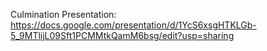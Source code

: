 Culmination Presentation: https://docs.google.com/presentation/d/1YcS6xsgHTKLGb-5_9MTlijL09Sft1PCMMtkQamM6bsg/edit?usp=sharing
